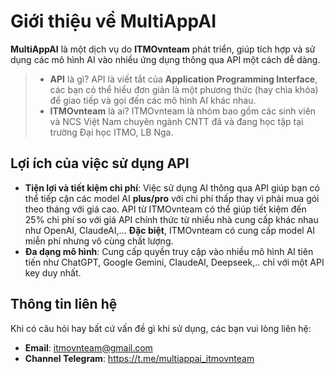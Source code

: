 # Giới thiệu về MultiAppAI

**MultiAppAI** là một dịch vụ do **ITMOvnteam** phát triển, giúp tích hợp và sử dụng các mô hình AI vào nhiều ứng dụng thông qua API một cách dễ dàng.

> - **API** là gì? API là viết tắt của **Application Programming Interface**, các bạn có thể hiểu đơn giản là một phương thức (hay chìa khóa) để giao tiếp và gọi đến các mô hình AI khác nhau.
> - **ITMOvnteam** là ai? ITMOvnteam là nhóm bao gồm các sinh viên và NCS Việt Nam chuyên ngành CNTT đã và đang học tập tại trường Đại học ITMO, LB Nga.

## Lợi ích của việc sử dụng API

- **Tiện lợi và tiết kiệm chi phí**: Việc sử dụng AI thông qua API giúp bạn có thể tiếp cận các model AI **plus/pro** với chi phí thấp thay vì phải mua gói theo tháng với giá cao. API từ ITMOvnteam có thể giúp tiết kiệm đến 25% chi phí so với giá API chính thức từ nhiều nhà cung cấp khác nhau như OpenAI, ClaudeAI,... **Đặc biệt**, ITMOvnteam có cung cấp model AI miễn phí nhưng vô cùng chất lượng.
- **Đa dạng mô hình**: Cung cấp quyền truy cập vào nhiều mô hình AI tiên tiến như ChatGPT, Google Gemini, ClaudeAI, Deepseek,.. chỉ với một API key duy nhất.

## Thông tin liên hệ

Khi có câu hỏi hay bất cứ vấn đề gì khi sử dụng, các bạn vui lòng liên hệ:

- **Email**: itmovnteam@gmail.com
- **Channel Telegram**: https://t.me/multiappai_itmovnteam
